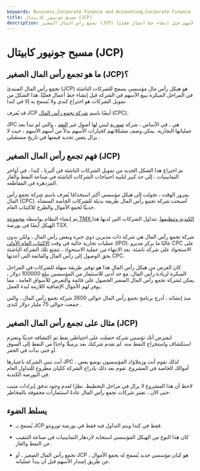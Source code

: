 ```yaml
---
keywords: Business,Corporate Finance and Accounting,Corporate Finance
title: مسبح جونيور كابيتال (JCP)
description: تجمع رأس المال الصغير (JCP) هو مفهوم كندي يسمح للشركات الناشئة ببيع الأسهم قبل إنشاء خط أعمال فعليًا.
---
```


# مسبح جونيور كابيتال (JCP)
## ما هو تجمع رأس المال الصغير (JCP)؟

تجمع رأس المال المبتدئ (JCP) هو هيكل رأس مال مؤسسي يسمح للشركات الناشئة في المراحل المبكرة ببيع الأسهم في الشركة قبل إنشاء خط أعمال فعليًا. هذا الشكل من تمويل الشركات هو اختراع كندي ولا يُسمح به إلا في كندا.

قد يُعرف JCP أيضًا باسم [شركة تجمع رأس المال](/capital-pool-company-tsx-venture) (CPC).

JPC هي ، في الأساس ، شركة [صورية](/shellcorporation) ليس لها أصول غير [النقد](/cash) ، والتي لم تبدأ بعد عملياتها التجارية. يمكن وصف مشكلاتهم كخيارات الأسهم بدلاً من أسهم الأسهم ، حيث لا يزال يتعين تحديد قيمتها في تاريخ مستقبلي .

## فهم تجمع رأس المال الصغير (JCP)

تم اختراع هذا الشكل الجديد من تمويل الشركات الناشئة في ألبرتا ، كندا ، في أواخر الثمانينيات ، إلى حد كبير لتلبية احتياجات الشركات الناشئة في صناعة النفط والغاز المزدهرة في المقاطعة.

بمرور الوقت ، تحولت إلى هيكل مؤسسي أكثر استخدامًا يُعرف باسم شركة تجمع رأس المال (CPC). أصبحت شركة تجمع رأس المال طريقة بديلة للشركات الخاصة المنشأة حديثًا لجمع الأموال والطرح للاكتتاب العام.

تم إنشاء النظام بواسطة [مجموعة TMX الكندية وتنظيمها](/tmx-group). تتداول الشركات التي لديها هذا الهيكل أيضًا في بورصة TSX.

شركة تجمع رأس المال هي شركة ذات مديرين ذوي خبرة وبعض رأس المال ، ولكن بدون عمليات تجارية حالية في وقت [الاكتتاب العام الأولي](/ipo) (IPO). غالبًا ما يركز مديرو CPC على الاستحواذ على شركة ناشئة. بعد الانتهاء من عملية الاستحواذ ، تتمتع تلك الشركة الناشئة بحق الوصول إلى رأس المال والقائمة التي أعدتها CPC.

كان الغرض من هيكل رأس المال هذا هو توفير طريقة سهلة للشركات في المراحل المبكرة لزيادة رأس المال. مع حد أدنى للاستثمار من المؤسسين يبلغ 100000 دولار ، يمكن لشركة تجمع رأس المال الصغير الحصول على قائمة والتعرض للأسواق العامة ، مما يوفر لهم الأموال الإضافية اللازمة لبدء العمل.

منذ إنشائه ، أدرج برنامج تجمع رأس المال حوالي 2600 شركة تجمع رأس المال ، والتي جمعت حوالي 75 مليار دولار كندي .

## مثال على تجمع رأس المال الصغير (JCP)

لنفترض أنك تؤسس شركة حصلت على احتياطي نفط تم اكتشافه حديثًا وتعتزم استكشاف واستخراج النفط منه. لم تقدم شركتك بعد برميلًا واحدًا من النفط إلى السوق أو حتى بدأت في الحفر.

أنت تبني الشركة باعتبارها JPC ، لذلك تقوم أنت وزملاؤك المؤسسون بوضع بعض أموالك الخاصة في المشروع. تقوم بعد ذلك بإدراج الشركة ككيان مطروح للتداول العام في البورصة الكندية.

لاحظ أن هذا المشروع لا يزال في مراحل التخطيط. نظرًا لعدم وجود تدفق إيرادات مثبت حتى الآن ، تعتبر شركات تجمع رأس المال عادةً استثمارات محفوفة بالمخاطر.

## يسلط الضوء

- يُسمح بـ JCP فقط في كندا ويتم التداول فيه فقط في بورصة تورونتو.

- كان هذا النوع من الهيكل المؤسسي استجابة لازدهار الثمانينيات في صناعة التنقيب عن النفط والغاز.

- تجمع رأس المال الصغير ، أو JCP ، هو كيان مؤسسي جديد يُسمح له بجمع الأموال عن طريق إصدار الأسهم قبل أن يبدأ عملياته.

